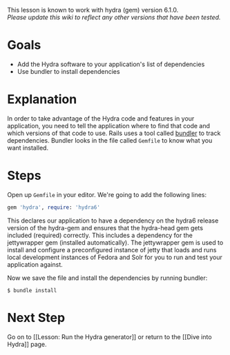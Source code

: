This lesson is known to work with hydra (gem) version 6.1.0.   
_Please update this wiki to reflect any other versions that have been tested._

# Goals
* Add the Hydra software to your application's list of dependencies
* Use bundler to install dependencies

# Explanation 

In order to take advantage of the Hydra code and features in your application, you need to tell the application where to find that code and which versions of that code to use.  Rails uses a tool called [bundler](http://bundler.io/) to track dependencies.  Bundler looks in the file called `Gemfile` to know what you want installed.

# Steps

Open up ```Gemfile``` in your editor.   We're going to add the following lines:

```ruby
gem 'hydra', require: 'hydra6'
```

This declares our application to have a dependency on the hydra6 release version of the hydra-gem and ensures that the hydra-head gem gets included (required) correctly. This includes a dependency for the jettywrapper gem (installed automatically). The jettywrapper gem is used to install and configure a preconfigured instance of jetty that loads and runs local development instances of Fedora and Solr for you to run and test your application against.

Now we save the file and install the dependencies by running bundler:
```text
$ bundle install
```

# Next Step
Go on to [[Lesson: Run the Hydra generator]] or return to the [[Dive into Hydra]] page.